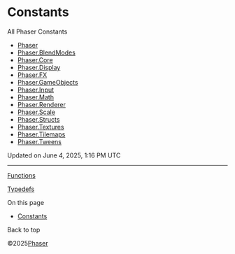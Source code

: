 # Constants

All Phaser Constants

* [Phaser](constant/phaser.md)
* [Phaser.BlendModes](constant/blendmodes.md)
* [Phaser.Core](constant/core.md)
* [Phaser.Display](constant/display.md)
* [Phaser.FX](constant/fx.md)
* [Phaser.GameObjects](constant/gameobjects.md)
* [Phaser.Input](constant/input.md)
* [Phaser.Math](constant/math.md)
* [Phaser.Renderer](constant/renderer.md)
* [Phaser.Scale](constant/scale.md)
* [Phaser.Structs](constant/structs.md)
* [Phaser.Textures](constant/textures.md)
* [Phaser.Tilemaps](constant/tilemaps.md)
* [Phaser.Tweens](constant/tweens.md)

Updated on June 4, 2025, 1:16 PM UTC

---

[Functions](function.md)

[Typedefs](typedef.md)

On this page

* [Constants](#constants)

Back to top

©2025[Phaser](https://docs.phaser.io)